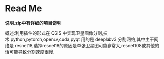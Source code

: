 # Read Me
**说明.zip中有详细的项目说明**

概述:利用插件的形式在 QGIS 中实现卫星图像分割,技术:python,pytorch,opencv,cuda,pyqt 用的是 deeplabv3 分割网络,其中主干网络是 resnet18,选择resnet18的原因是单张卫星图可能非常大,resnet108或其他的话可能导致分割速度很慢.
